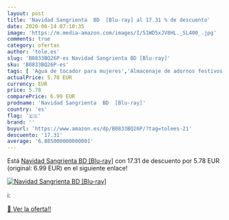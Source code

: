 ```yaml
---
layout: post
title: 'Navidad Sangrienta  BD  [Blu-ray] al 17.31 % de descuento'
date: 2020-06-14 07:10:35
image: 'https://m.media-amazon.com/images/I/51WD5xJV8HL._SL400_.jpg'
comments: true
category: ofertas
author: 'tole.es'
slug: 'B0833BQ26P-es Navidad Sangrienta BD [Blu-ray]'
sku: 'B0833BQ26P-es'
tags: [ 'Agua de tocador para mujeres','Almacenaje de adornos festivos','Almacenamiento y organización','Belleza','Fragancias para mujeres','Hogar y cocina','Iluminación','Iluminación de interior','Iluminación decorativa y para usos específicos de interior','Juguetes','Juguetes electrónicos','Juguetes y juegos','Perfumes y fragancias','Velas eléctricas y LED','Videojuegos para niños','navidad', ]
actualPrice: 5.78 EUR
currency: EUR
price: 5.78
comparePrice: 6.99 EUR
prodname: 'Navidad Sangrienta  BD  [Blu-ray]'
country: 'es'
flag: '🇪🇸'
brand: ''
buyurl: 'https://www.amazon.es/dp/B0833BQ26P/?tag=tolees-21'
descuento: '17.31'
average: '6.885000000000001'
---
```


Está [Navidad Sangrienta  BD  [Blu-ray]](https://www.amazon.es/dp/B0833BQ26P/?tag=tolees-21) con 17.31 de descuento por 5.78 EUR (original: 6.99 EUR) en el siguiente enlace!

[![Navidad Sangrienta  BD  [Blu-ray]](https://m.media-amazon.com/images/I/51WD5xJV8HL._SL400_.jpg)](https://www.amazon.es/dp/B0833BQ26P/?tag=tolees-21)

ℹ️:


[🛒 Ver la oferta!!](https://www.amazon.es/dp/B0833BQ26P/?tag=tolees-21)
